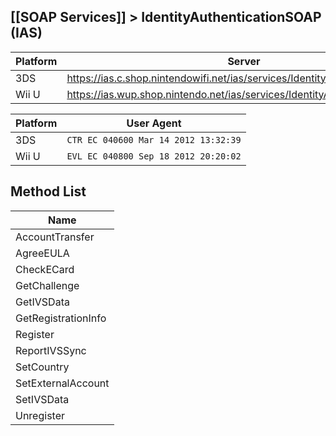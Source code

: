 ## [[SOAP Services]] > IdentityAuthenticationSOAP (IAS)

| Platform | Server |
| --- | --- |
| 3DS | https://ias.c.shop.nintendowifi.net/ias/services/IdentityAuthenticationSOAP |
| Wii U | https://ias.wup.shop.nintendo.net/ias/services/IdentityAuthenticationSOAP |

| Platform | User Agent |
| --- | --- |
| 3DS | `CTR EC 040600 Mar 14 2012 13:32:39` |
| Wii U | `EVL EC 040800 Sep 18 2012 20:20:02` |

## Method List
| Name |
| --- |
| AccountTransfer |
| AgreeEULA |
| CheckECard |
| GetChallenge |
| GetIVSData |
| GetRegistrationInfo |
| Register |
| ReportIVSSync |
| SetCountry |
| SetExternalAccount |
| SetIVSData |
| Unregister |